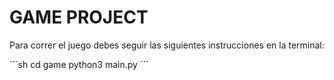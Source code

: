 # GAME PROJECT

Para correr el juego debes seguir las siguientes instrucciones en la terminal:

´´´sh
cd game
python3 main.py
´´´
